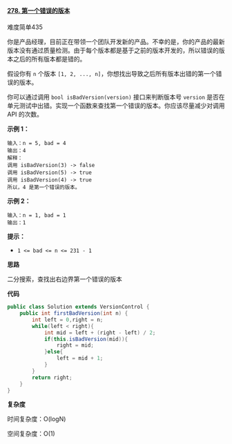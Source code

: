 #### [278. 第一个错误的版本](https://leetcode-cn.com/problems/first-bad-version/)

难度简单435

你是产品经理，目前正在带领一个团队开发新的产品。不幸的是，你的产品的最新版本没有通过质量检测。由于每个版本都是基于之前的版本开发的，所以错误的版本之后的所有版本都是错的。

假设你有 `n` 个版本 `[1, 2, ..., n]`，你想找出导致之后所有版本出错的第一个错误的版本。

你可以通过调用 `bool isBadVersion(version)` 接口来判断版本号 `version` 是否在单元测试中出错。实现一个函数来查找第一个错误的版本。你应该尽量减少对调用 API 的次数。

**示例 1：**

```
输入：n = 5, bad = 4
输出：4
解释：
调用 isBadVersion(3) -> false 
调用 isBadVersion(5) -> true 
调用 isBadVersion(4) -> true
所以，4 是第一个错误的版本。
```

**示例 2：**

```
输入：n = 1, bad = 1
输出：1
```

 

**提示：**

- `1 <= bad <= n <= 231 - 1`

**思路**

二分搜索，查找出右边界第一个错误的版本

**代码**

```java
public class Solution extends VersionControl {
    public int firstBadVersion(int n) {
        int left = 0,right = n;
        while(left < right){
            int mid = left + (right - left) / 2;
            if(this.isBadVersion(mid)){
                right = mid;
            }else{
                left = mid + 1;
            }
        }
        return right;
    }
}
```

**复杂度**

时间复杂度：O(logN)

空间复杂度：O(1)